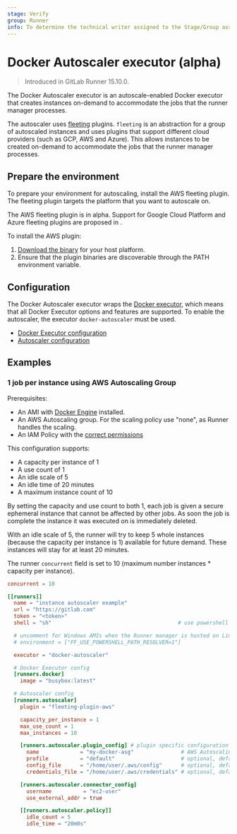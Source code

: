 ```yaml
---
stage: Verify
group: Runner
info: To determine the technical writer assigned to the Stage/Group associated with this page, see https://about.gitlab.com/handbook/product/ux/technical-writing/#assignments
---
```


# Docker Autoscaler executor (alpha)

> Introduced in GitLab Runner 15.10.0.

The Docker Autoscaler executor is an autoscale-enabled Docker executor that creates instances on-demand to
accommodate the jobs that the runner manager processes.

The autoscaler uses [fleeting](https://gitlab.com/gitlab-org/fleeting/fleeting) plugins. `fleeting` is an abstraction
for a group of autoscaled instances and uses plugins that support different cloud providers (such as GCP, AWS and
Azure). This allows instances to be created on-demand to accommodate the jobs that the runner manager processes.

## Prepare the environment

To prepare your environment for autoscaling, install the AWS fleeting plugin. The fleeting plugin
targets the platform that you want to autoscale on.

The AWS fleeting plugin is in alpha. Support for Google Cloud Platform and Azure fleeting plugins
are proposed in <this-issue>.

To install the AWS plugin:

1. [Download the binary](https://gitlab.com/gitlab-org/fleeting/fleeting-plugin-aws/-/releases) for your host platform.
1. Ensure that the plugin binaries are discoverable through the PATH environment variable.

## Configuration

The Docker Autoscaler executor wraps the [Docker executor](docker.md), which means that all Docker Executor options and
features are supported. To enable the autoscaler, the executor `docker-autoscaler` must be used.

- [Docker Executor configuration](../configuration/advanced-configuration.md#the-runnersdocker-section)
- [Autoscaler configuration](../configuration/advanced-configuration.md#the-runnersautoscaler-section)

## Examples

### 1 job per instance using AWS Autoscaling Group

Prerequisites:

- An AMI with [Docker Engine](https://docs.docker.com/engine/) installed.
- An AWS Autoscaling group. For the scaling policy use "none", as Runner handles the scaling.
- An IAM Policy with the [correct permissions](https://gitlab.com/gitlab-org/fleeting/fleeting-plugin-aws#recommended-iam-policy)

This configuration supports:

- A capacity per instance of 1
- A use count of 1
- An idle scale of 5
- An idle time of 20 minutes
- A maximum instance count of 10

By setting the capacity and use count to both 1, each job is given a secure ephemeral instance that cannot be
affected by other jobs. As soon the job is complete the instance it was executed on is immediately deleted.

With an idle scale of 5, the runner will try to keep 5 whole instances (because the capacity per instance is 1)
available for future demand. These instances will stay for at least 20 minutes.

The runner `concurrent` field is set to 10 (maximum number instances * capacity per instance).

```toml
concurrent = 10

[[runners]]
  name = "instance autoscaler example"
  url = "https://gitlab.com"
  token = "<token>"
  shell = "sh"                                        # use powershell or pwsh for Windows AMIs

  # uncomment for Windows AMIs when the Runner manager is hosted on Linux
  # environment = ["FF_USE_POWERSHELL_PATH_RESOLVER=1"]

  executor = "docker-autoscaler"

  # Docker Executor config
  [runners.docker]
    image = "busybox:latest"

  # Autoscaler config
  [runners.autoscaler]
    plugin = "fleeting-plugin-aws"

    capacity_per_instance = 1
    max_use_count = 1
    max_instances = 10

    [runners.autoscaler.plugin_config] # plugin specific configuration (see plugin documentation)
      name             = "my-docker-asg"               # AWS Autoscaling Group name
      profile          = "default"                     # optional, default is 'default'
      config_file      = "/home/user/.aws/config"      # optional, default is '~/.aws/config'
      credentials_file = "/home/user/.aws/credentials" # optional, default is '~/.aws/credentials'

    [runners.autoscaler.connector_config]
      username          = "ec2-user"
      use_external_addr = true

    [[runners.autoscaler.policy]]
      idle_count = 5
      idle_time = "20m0s"
```
